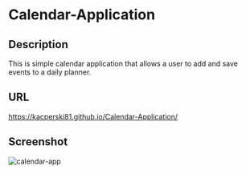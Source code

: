 # Calendar-Application
## Description
This is simple calendar application that allows a user to add and save events to a daily planner.
## URL
https://kacperski81.github.io/Calendar-Application/
## Screenshot
![calendar-app](https://user-images.githubusercontent.com/99400249/207148048-46a42023-b721-48a5-8ed6-b5270c0f9300.png)
